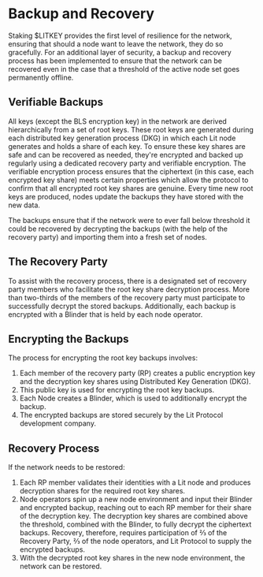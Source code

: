 # Backup and Recovery

Staking $LITKEY provides the first level of resilience for the network, ensuring that should a node want to leave the network, they do so gracefully. For an additional layer of security, a backup and recovery process has been implemented to ensure that the network can be recovered even in the case that a threshold of the active node set goes permanently offline.

## Verifiable Backups

All keys (except the BLS encryption key) in the network are derived hierarchically from a set of root keys. These root keys are generated during each distributed key generation process (DKG) in which each Lit node generates and holds a share of each key. To ensure these key shares are safe and can be recovered as needed, they're encrypted and backed up regularly using a dedicated recovery party and verifiable encryption. The verifiable encryption process ensures that the ciphertext (in this case, each encrypted key share) meets certain properties which allow the protocol to confirm that all encrypted root key shares are genuine. Every time new root keys are produced, nodes update the backups they have stored with the new data.

The backups ensure that if the network were to ever fall below threshold it could be recovered by decrypting the backups (with the help of the recovery party) and importing them into a fresh set of nodes.  

## The Recovery Party
To assist with the recovery process, there is a designated set of recovery party members who facilitate the root key share decryption process. More than two-thirds of the members of the recovery party must participate to successfully decrypt the stored backups. Additionally, each backup is encrypted with a Blinder that is held by each node operator.

## Encrypting the Backups
The process for encrypting the root key backups involves:

1. Each member of the recovery party (RP) creates a public encryption key and the decryption key shares using Distributed Key Generation (DKG).
2. This public key is used for encrypting the root key backups.
3. Each Node creates a Blinder, which is used to additionally encrypt the backup.
4. The encrypted backups are stored securely by the Lit Protocol development company.

## Recovery Process
If the network needs to be restored:

1. Each RP member validates their identities with a Lit node and produces decryption shares for the required root key shares.
2. Node operators spin up a new node environment and input their Blinder and encrypted backup, reaching out to each RP member for their share of the decryption key. The decryption key shares are combined above the threshold, combined with the Blinder, to fully decrypt the ciphertext backups.  Recovery, therefore, requires participation of ⅔ of the Recovery Party, ⅔ of the node operators, and Lit Protocol to supply the encrypted backups.
3. With the decrypted root key shares in the new node environment, the network can be restored.
